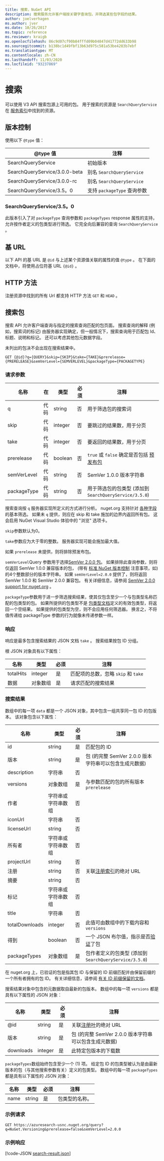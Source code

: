 ```yaml
---
title: 搜索，NuGet API
description: 搜索服务允许客户端按关键字查询包，并筛选某些包字段的结果。
author: joelverhagen
ms.author: jver
ms.date: 10/26/2017
ms.topic: reference
ms.reviewer: kraigb
ms.openlocfilehash: 86c9d07cf90b84fffd09b04847d41772dd633b98
ms.sourcegitcommit: b138bc1d49fbf13b63d975c581a53be4283b7ebf
ms.translationtype: MT
ms.contentlocale: zh-CN
ms.lasthandoff: 11/03/2020
ms.locfileid: "93237869"
---
```

# <a name="search"></a>搜索

可以使用 V3 API 搜索包源上可用的包。 用于搜索的资源是 `SearchQueryService` 在 [服务索引](service-index.md)中找到的资源。

## <a name="versioning"></a>版本控制

使用以下 `@type` 值：

@type 值                   | 注释
----------------------------- | -----
SearchQueryService            | 初始版本
SearchQueryService/3.0.0-beta | 别名 `SearchQueryService`
SearchQueryService/3.0.0-rc   | 别名 `SearchQueryService`
SearchQueryService/3.5。0      | 支持 `packageType` 查询参数

### <a name="searchqueryservice350"></a>SearchQueryService/3.5。0
此版本引入了对 `packageType` 查询参数和 `packageTypes` response 属性的支持，允许按作者定义的包类型进行筛选。 它完全向后兼容的查询 `SearchQueryService` 。

## <a name="base-url"></a>基 URL

以下 API 的基 URL 是 `@id` 与上述某个资源值关联的属性的值 `@type` 。 在下面的文档中，将使用占位符基 URL `{@id}` 。

## <a name="http-methods"></a>HTTP 方法

注册资源中找到的所有 Url 都支持 HTTP 方法 `GET` 和 `HEAD` 。

## <a name="search-for-packages"></a>搜索包

搜索 API 允许客户端查询与指定的搜索查询匹配的包页面。 搜索查询的解释 (例如，搜索词的标记) 由服务器实现确定，但一般情况下，搜索查询用于匹配包 Id、标题、说明和标记。 还可以考虑其他包元数据字段。

未列出的包决不会出现在搜索结果中。

    GET {@id}?q={QUERY}&skip={SKIP}&take={TAKE}&prerelease={PRERELEASE}&semVerLevel={SEMVERLEVEL}&packageType={PACKAGETYPE}

### <a name="request-parameters"></a>请求参数

名称        | 在     | 类型    | 必须 | 注释
----------- | ------ | ------- | -------- | -----
q           | 代码    | string  | 否       | 用于筛选包的搜索词
skip        | 代码    | integer | 否       | 要跳过的结果数，用于分页
take        | 代码    | integer | 否       | 要返回的结果数，用于分页
prerelease  | 代码    | boolean | 否       | `true` 或 `false` 确定是否包括 [预发布包](../create-packages/prerelease-packages.md)
semVerLevel | 代码    | string  | 否       | SemVer 1.0.0 版本字符串 
packageType | 代码    | string  | 否       | 用于筛选包的包类型 (添加到 `SearchQueryService/3.5.0`) 

搜索查询按 `q` 服务器实现所定义的方式进行分析。 nuget.org 支持针对 [各种字段](../consume-packages/finding-and-choosing-packages.md#search-syntax)的基本筛选。 如果未 `q` 提供，则应在 skip 和 take 施加的边界内返回所有包。 这会启用 NuGet Visual Studio 体验中的 "浏览" 选项卡。

`skip`参数默认为0。

`take`参数应为大于零的整数。 服务器实现可能会施加最大值。

如果 `prerelease` 未提供，则将排除预发布包。

`semVerLevel`Query 参数用于选择[SemVer 2.0.0 包](https://github.com/NuGet/Home/wiki/SemVer2-support-for-nuget.org-%28server-side%29#identifying-semver-v200-packages)。
如果排除此查询参数，则将仅返回 SemVer 1.0.0 兼容版本的包， (带有 [标准 NuGet 版本控制](../concepts/package-versioning.md) 注意事项，如) 的4个整数部分的版本字符串。
如果 `semVerLevel=2.0.0` 提供了，则将返回 SemVer 1.0.0 和 SemVer 2.0.0 兼容包。 有关详细信息，请参阅 [SemVer 2.0.0 support for nuget.org](https://github.com/NuGet/Home/wiki/SemVer2-support-for-nuget.org-%28server-side%29) 。

`packageType`参数用于进一步筛选搜索结果，使其仅包含至少一个与包类型名称匹配的包类型的包。
如果所提供的包类型不是 [包类型文档](https://github.com/NuGet/Home/wiki/Package-Type-%5BPacking%5D)定义的有效包类型，将返回一个空结果。
如果提供的包类型为空，则不会应用任何筛选器。 换言之，不将值传递给 packageType 参数的行为就像未传递参数一样。

### <a name="response"></a>响应

响应是最多包含搜索结果的 JSON 文档 `take` 。 搜索结果按包 ID 分组。

根 JSON 对象具有以下属性：

名称      | 类型             | 必须 | 注释
--------- | ---------------- | -------- | -----
totalHits | integer          | 是      | 匹配项的总数，忽略 `skip` 和 `take`
数据      | 对象数组 | 是      | 请求匹配的搜索结果

### <a name="search-result"></a>搜索结果

数组中的每一项 `data` 都是一个 JSON 对象，其中包含一组共享同一包 ID 的包版本。
该对象包含以下属性：

名称           | 类型                       | 必须 | 注释
-------------- | -------------------------- | -------- | -----
id             | string                     | 是      | 匹配包的 ID
版本        | string                     | 是      | 包 (的完整 SemVer 2.0.0 版本字符串可以包含生成元数据) 
description    | 字符串                     | 否       | 
versions       | 对象数组           | 是      | 与参数匹配的包的所有版本 `prerelease`
作者        | 字符串或字符串数组 | 否       | 
iconUrl        | 字符串                     | 否       | 
licenseUrl     | string                     | 否       | 
所有者         | 字符串或字符串数组 | 否       | 
projectUrl     | string                     | 否       | 
注册   | string                     | 否       | 关联[注册索引](registration-base-url-resource.md#registration-index)的绝对 URL
摘要        | string                     | 否       | 
标记           | 字符串或字符串数组 | 否       | 
title          | 字符串                     | 否       | 
totalDownloads | integer                    | 否       | 此值可由数组中的下载内容和 `versions`
得到       | boolean                    | 否       | 一个 JSON 布尔值，指示是否[验证](../nuget-org/id-prefix-reservation.md)了包
packageTypes   | 对象数组           | 是      | 包作者定义的包类型 (添加到 `SearchQueryService/3.5.0`) 

在 nuget.org 上，已验证的包是指其包 ID 与保留的 ID 前缀匹配并由保留前缀的一个所有者拥有的包 ID。 有关详细信息，请参阅 [有关 ID 前缀保留的文档](../nuget-org/id-prefix-reservation.md)。

搜索结果对象中包含的元数据取自最新的包版本。 数组中的每一项 `versions` 都是具有以下属性的 JSON 对象：

名称      | 类型    | 必须 | 注释
--------- | ------- | -------- | -----
@id       | string  | 是      | 关联[注册叶](registration-base-url-resource.md#registration-leaf)的绝对 URL
版本   | string  | 是      | 包 (的完整 SemVer 2.0.0 版本字符串可以包含生成元数据) 
downloads | integer | 是      | 此特定包版本的下载数

`packageTypes`数组始终包含至少一个 (1) 项。 给定包 ID 的包类型被认为是由最新版本的包（与其他搜索参数有关）定义的包类型。 数组中的每一项 `packageTypes` 都是具有以下属性的 JSON 对象：

名称      | 类型    | 必须 | 注释
--------- | ------- | -------- | -----
name      | string  | 是      | 包类型的名称。

### <a name="sample-request"></a>示例请求

    GET https://azuresearch-usnc.nuget.org/query?q=NuGet.Versioning&prerelease=false&semVerLevel=2.0.0

### <a name="sample-response"></a>示例响应

[!code-JSON [search-result.json](./_data/search-result.json)]